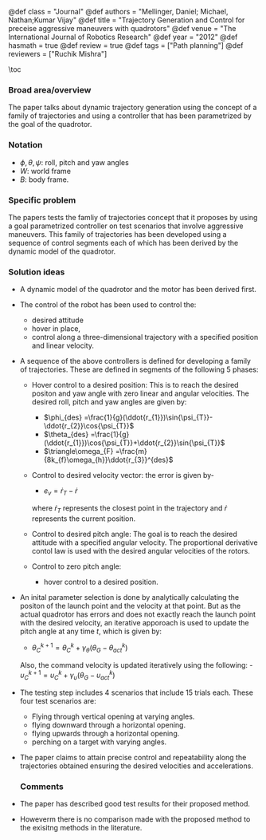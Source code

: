 @def class = "Journal"
@def authors = "Mellinger, Daniel; Michael, Nathan;Kumar Vijay"
@def title = "Trajectory Generation and Control for preceise aggressive maneuvers with quadrotors"
@def venue = "The International Journal of Robotics Research"
@def year = "2012"
@def hasmath = true
@def review = true
@def tags = ["Path planning"]
@def reviewers = ["Ruchik Mishra"]

\toc


### Broad area/overview
The paper talks about dynamic trajectory generation using the concept of a family of trajectories and using a controller that has been parametrized by the goal of the quadrotor.


### Notation
- $\phi, \theta,\psi$: roll, pitch and yaw angles
- $W$: world frame
- $B$: body frame.


### Specific problem
The papers tests the famliy of trajectories concept that it proposes by using a goal parametrized controller on test scenarios that involve aggressive maneuvers. This family of trajectories has been developed using a sequence of control segments each of which has been derived by the dynamic model of the quadrotor.

### Solution ideas
- A dynamic model of the quadrotor and the motor has been derived first.
- The control of the robot has been used to control the:
  - desired attitude
  - hover in place,
  - control along a three-dimensional trajectory with a specified position and linear velocity.
- A sequence of the above controllers is defined for developing a family of trajectories. These are defined in segments of the following 5 phases:
  - Hover control to a desired position: This is to reach the desired positon and yaw angle with zero linear and angular velocities. The desired roll, pitch and yaw angles are given by:
    - $\phi_{des} =\frac{1}{g}(\ddot{r_{1}})\sin{\psi_{T}}-\ddot{r_{2}}\cos{\psi_{T}}$
    - $\theta_{des} =\frac{1}{g}(\ddot{r_{1}})\cos{\psi_{T}}+\ddot{r_{2}}\sin{\psi_{T}}$
    - $\triangle\omega_{F} =\frac{m}{8k_{f}\omega_{h}}\ddot{r_{3}}^{des}$
  - Control to desired velocity vector: the error is given by-
    - $e_{v} = \dot{r}_{T}-\dot{r}$

    where $\dot{r}_{T}$ represents the closest point in the trajectory and $\dot{r}$ represents the current position.
  - Control to desired pitch angle: The goal is to reach the desired attitude with a specified angular velocity. The proportional derivative contol law is used with the desired angular velocities of the rotors.
  - Control to zero pitch angle:
    - hover control to a desired position.
- An inital parameter selection is done by analytically calculating the positon of the launch point and the velocity at that point. But as the actual quadrotor has errors and does not exactly reach the launch point with the desired velocity, an iterative apporoach is used to update the  pitch angle at any time $t$, which is given by:
    - $\theta^{k+1}_{C}=\theta^{k}_{C}+\gamma_{\theta}(\theta_{G}-\theta^{k}_{act})$

    Also, the command velocity is updated iteratively using the following:
      - $\upsilon^{k+1}_{C}=\upsilon^{k}_{C}+\gamma_{\upsilon}(\theta_{G}-\upsilon^{k}_{act})$
- The testing step includes 4 scenarios that include 15 trials each. These four test scenarios are:
  - Flying through vertical opening at varying angles.
  - flying downward through a horizontal opening.
  - flying upwards through a horizontal opening.
  - perching on a target with varying angles.
- The paper claims to  attain precise control and repeatability along the trajectories obtained ensuring the desired velocities and accelerations.


  ### Comments
- The paper has described good test results for their proposed method.
- Howeverm there is no comparison made with the proposed method to the exisitng methods in the literature.
